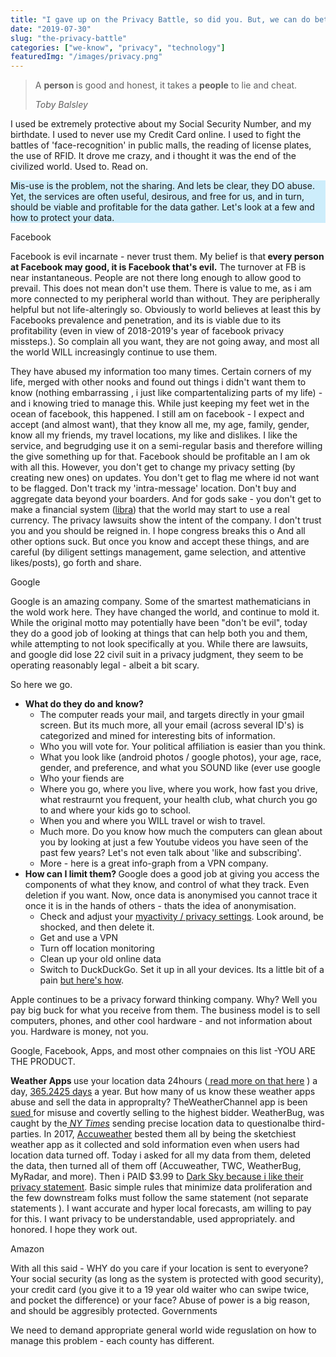 ```yaml
---
title: "I gave up on the Privacy Battle, so did you. But, we can do better."
date: "2019-07-30"
slug: "the-privacy-battle"
categories: ["we-know", "privacy", "technology"]
featuredImg: "/images/privacy.png"
---
```


<!-- wp:quote -->
<blockquote class="wp-block-quote"><p>A <strong>person </strong>is good and honest, it takes a <strong>people</strong> to lie and cheat.</p><cite>Toby Balsley</cite></blockquote>
<!-- /wp:quote -->

<!-- wp:paragraph -->
<p>I used be extremely protective about my Social Security Number, and my birthdate.  I used to never use my Credit Card online.  I used to fight the battles of 'face-recognition' in public malls, the reading of license plates, the use of RFID.  It drove me crazy, and i thought it was the end of the civilized world. Used to. Read on.</p>
<!-- /wp:paragraph -->

<!-- wp:paragraph {"customBackgroundColor":"#cdedfb"} -->
<p style="background-color:#cdedfb" class="has-background">Mis-use is the problem, not the sharing. And lets be clear, they DO abuse.  Yet, the services are often useful, desirous, and free for us, and in turn,  should be viable and profitable for the data gather.  Let's look at a few and how to protect your data.</p>
<!-- /wp:paragraph -->

Facebook

<!-- wp:paragraph {"dropCap":true} -->
<p class="has-drop-cap">Facebook is evil incarnate - never trust them.  My belief is that<strong> every person at Facebook may good, it is Facebook that's evil.</strong> The turnover at FB is near instantaneous. People are not there long enough to allow good to prevail.  This does not mean don't use them.  There is value to me, as i am more connected to my peripheral world than without.  They are peripherally helpful but not life-alteringly so. Obviously to world believes at least this by Facebooks prevalence and penetration, and its is viable due to its profitability (even in view of  2018-2019's year of facebook privacy missteps.).   So complain all you want, they are not going away, and most all the world WILL increasingly continue to use them.</p>
<!-- /wp:paragraph -->

<!-- wp:paragraph -->
<p>They have abused my information too many times. Certain corners of my life, merged with other nooks and found out things i didn't want them to know (nothing embarrassing , i just like compartentalizing parts of my life) - and i knowing tried to manage this. While just keeping my feet wet in the ocean of facebook, this happened.  I still am on facebook -  I expect and accept (and almost want), that they know all me, my age, family,  gender, know all my friends, my travel locations, my like and dislikes.  I like the service, and begrudging use it on a semi-regular basis and therefore willing the give something up for that. Facebook should be profitable an I am ok with all this. However, you don't get to change my privacy setting (by creating new ones) on updates. You don't get to flag me where id not want to be flagged.  Don't track my 'intra-message' location.  Don't buy and aggregate data beyond your boarders.  And for gods sake - you don't get to make a financial system (<a href="https://www.newsbtc.com/2019/03/11/facebook-crypto/">libra</a>) that the world may start to use a real currency.  The privacy lawsuits show the intent of the company.  I don't trust you and you should be reigned in. I hope congress breaks this o And all other options suck. But once you know and accept these things, and are careful (by diligent settings management, game selection, and attentive likes/posts), go forth and share.</p>
<!-- /wp:paragraph -->

Google
<!-- wp:paragraph {"dropCap":true} -->
<p class="has-drop-cap">Google is an amazing company. Some of the smartest mathematicians in the wold work here. They have changed the world, and continue to mold it.  While the original motto may potentially have been "don't be evil",  today they do a good job of looking at things that can help both you and them, while attempting to not look specifically at you.   While there are lawsuits, and google did lose 22 civil suit in a privacy judgment, they seem to be operating reasonably legal - albeit a bit scary.</p>
<!-- /wp:paragraph -->

<!-- wp:paragraph -->
<p>So here we go. </p>
<!-- /wp:paragraph -->

<!-- wp:list -->
<ul><li><strong>What do they do and know?</strong> <ul><li>The computer reads your mail, and targets directly in your gmail screen. But its much more, all your email (across several ID's) is categorized and mined for interesting bits of information.</li></ul><ul><li>Who you will vote for. Your political affiliation is easier than you think.</li><li>What you look like (android photos / google photos), your age, race, gender, and preference, and what you SOUND like (ever use google</li></ul><ul><li>Who your fiends are</li><li>Where you go, where you live, where you work, how fast you drive, what restraurnt you frequent, your health club, what church you go to and where your kids go to school.</li><li>When you and where you WILL travel or wish to travel.</li><li>Much more. Do you know how much the computers can glean about you by looking at just a few Youtube videos you have seen of the past few years?  Let's not even talk about 'like and subscribing'.</li><li>More - here is a great info-graph from a VPN company.</li></ul></li><li><strong>How can I limit them?  </strong>Google does a good job at giving you access the components of what they know, and control of what they track. Even deletion if you want. Now, once data is anonymised you cannot trace it once it is in the hands of others - thats the idea of anonymisation.<ul><li>Check and adjust your <a href="https://myactivity.google.com/">myactivity / privacy settings</a>. Look around, be shocked, and then delete it. </li><li>Get and use a VPN </li><li>Turn off location monitoring </li></ul><ul><li>Clean up your old online data</li></ul><ul><li>Switch to DuckDuckGo. Set it up in all your devices. Its a little bit of a pain <a href="https://techpp.com/2015/08/06/google-duckduckgo-guide/">but here's how</a>.</li></ul></li></ul>
<!-- /wp:list -->

<!-- wp:paragraph {"dropCap":true} -->
<p class="has-drop-cap">Apple continues to be a privacy forward thinking company. Why? Well you pay big buck for what you receive from them. The business model is to sell computers, phones, and other cool hardware - and not information about you. Hardware is money, not you.   </p>
<!-- /wp:paragraph -->

<!-- wp:paragraph -->
<p>Google, Facebook, Apps, and most other compnaies on this list -YOU ARE THE PRODUCT.</p>
<!-- /wp:paragraph -->

<!-- wp:paragraph {"dropCap":true} -->
<p class="has-drop-cap"><strong>Weather Apps </strong>use your location data 24hours (<a href="https://ybotman.com/your-weather-app-privacy-statement/"> read more on that here</a> ) a day, <a href="https://en.wikipedia.org/wiki/Year">365.2425 days</a> a year.  But how many of us know these weather apps abuse and sell the data in appropralty?  TheWeatherChannel app is been <a href="https://www.nytimes.com/2019/01/03/technology/weather-channel-app-lawsuit.html">sued </a>for misuse and covertly selling to the highest bidder. WeatherBug, was caught by the<em><a rel="noreferrer noopener" href="https://www.nytimes.com/2018/12/10/technology/location-tracking-apps-privacy.html" target="_blank"> NY Times</a></em> sending precise location data to questionalbe third-parties.  In 2017, <a rel="noreferrer noopener" href="https://www.zdnet.com/article/accuweather-still-shares-precise-location-with-advertisers-tests-reveal/" target="_blank">Accuweather</a> bested them all by being the sketchiest weather app as it collected and sold information even when users had location data turned off.  Today i asked for all my data from them, deleted the data, then turned all of them off (Accuweather, TWC, WeatherBug, MyRadar, and more).  Then i PAID $3.99 to <a href="https://darksky.net/privacy">Dark Sky because i like their privacy statement</a>. Basic simple rules that minimize data proliferation and the few downstream folks must follow the same statement (not separate statements ).  I want accurate and hyper local forecasts, am willing to pay for this.  I want privacy to be understandable, used appropriately. and honored.  I hope they work out. </p>
<!-- /wp:paragraph -->

<!-- wp:paragraph {"dropCap":true} -->
<p class="has-drop-cap">Amazon</p>
<!-- /wp:paragraph -->

<!-- wp:paragraph -->
<p>With all this said - WHY do you care if your location is sent to everyone? Your social security (as long as the system is protected with good security), your credit card (you give it to a 19 year old waiter who can swipe twice, and pocket the difference) or your face? Abuse of power is a big reason, and should be aggresibly protected.  Governments </p>
<!-- /wp:paragraph -->

<!-- wp:paragraph -->
<p>We need to demand appropriate general world wide reguslation on how to manage this problem - each county has different.  </p>
<!-- /wp:paragraph -->
